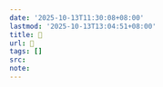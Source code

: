 ```yaml
---
date: '2025-10-13T11:30:08+08:00'
lastmod: '2025-10-13T13:04:51+08:00'
title: 󰤦
url: 󰤦
tags: []
src:
note:
---
```

